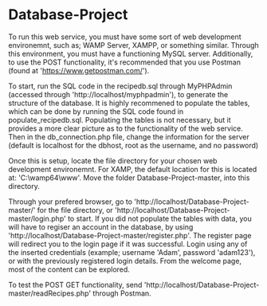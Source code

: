 # Database-Project

To run this web service, you must have some sort of web development environemnt, such as; WAMP Server, XAMPP, or something similar. Through this environment, you must have a functioning MySQL server. Additionally, to use the POST functionality, it's recommended that you use Postman (found at 'https://www.getpostman.com/').

To start, run the SQL code in the recipedb.sql through MyPHPAdmin (accessed through 'http://localhost/myphpadmin'), to generate the structure of the database. It is highly recommened to populate the tables, which can be done by running the SQL code found in populate_recipedb.sql. Populating the tables is not necessary, but it provides a more clear picture as to the functionality of the web service.
Then in the db_connection.php file, change the information for the server (default is localhost for the dbhost, root as the username, and no password)

Once this is setup, locate the file directory for your chosen web development environemnt. For XAMP, the default location for this is located at: 'C:\wamp64\www\'. Move the folder Database-Project-master, into this directory.

Through your prefered browser, go to 'http://localhost/Database-Project-master/' for the file directory, or 'http://localhost/Database-Project-master/login.php' to start. If you did not populate the tables with data, you will have to regiser an account in the database, by using 'http://localhost/Database-Project-master/register.php'. The register page will redirect you to the login page if it was successful. Login using any of the inserted credentials (example; username 'Adam', password 'adam123'), or with the previously registered login details. From the welcome page, most of the content can be explored.

To test the POST GET functionality, send 'http://localhost/Database-Project-master/readRecipes.php' through Postman.
